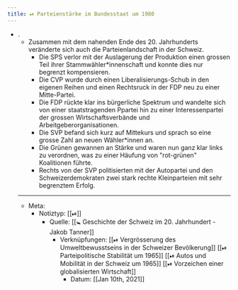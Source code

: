 ```yaml
---
title: ⏯ Parteienstärke im Bundesstaat um 1980
---
```


- .
	- Zusammen mit dem nahenden Ende des 20. Jahrhunderts veränderte sich auch die Parteienlandschaft in der Schweiz.
		- Die SPS verlor mit der Auslagerung der Produktion einen grossen Teil ihrer Stammwähler*innenschaft und konnte dies nur begrenzt kompensieren.
		- Die CVP wurde durch einen Liberalisierungs-Schub in den eigenen Reihen und einen Rechtsruck in der FDP neu zu einer Mitte-Partei.
		- Die FDP rückte klar ins bürgerliche Spektrum und wandelte sich von einer staatstragenden Ppartei hin zu einer Interessenpartei der grossen Wirtschaftsverbände und Arbeitgeberorganisationen.
		- Die SVP befand sich kurz auf Mittekurs und sprach so eine grosse Zahl an neuen Wähler*innen an.
		- Die Grünen gewannen an Stärke und waren nun ganz klar links zu verordnen, was zu einer Häufung von "rot-grünen" Koalitionen führte.
		- Rechts von der SVP politisierten mit der Autopartei und den Schweizerdemokraten zwei stark rechte Kleinparteien mit sehr begrenztem Erfolg.
	- ---
	- Meta:
		- Notiztyp: [[⏯]]
			- Quelle: [[🚼 Geschichte der Schweiz im 20. Jahrhundert - Jakob Tanner]]
				- Verknüpfungen: [[⏯ Vergrösserung des Umweltbewusstseins in der Schweizer Bevölkerung]] [[⏯ Parteipolitische Stabilität um 1965]] [[⏯ Autos und Mobilität in der Schweiz um 1965]] [[⏯ Vorzeichen einer globalisierten Wirtschaft]]
					- Datum: [[Jan 10th, 2021]]